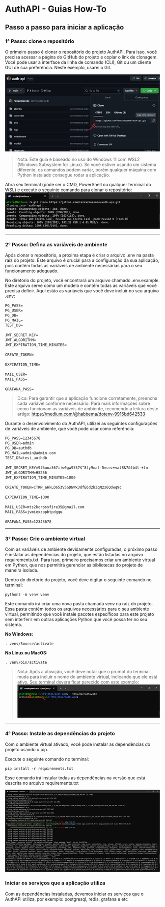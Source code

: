# AuthAPI - Guias How-To

## Passo a passo para iniciar a aplicação

### 1° Passo: clone o repositório
O primeiro passo é clonar o repositório do projeto AuthAPI. Para isso, você precisa acessar a página do GitHub do projeto e copiar o link de clonagem. Você pode usar a interface da linha de comando (CLI), Git ou um cliente GUI de sua preferência. Neste exemplo, usarei o Git.

![ata](img/howto/github.png)

> Nota: Este guia é baseado no uso do Windows 11 com WSL2 (Windows Subsystem for Linux). Se você estiver usando um sistema diferente, os comandos podem variar, porém qualquer máquina com Python instalado consegue rodar a aplicação.

Abra seu terminal (pode ser o CMD, PowerShell ou qualquer terminal do WSL) e execute o seguinte comando para clonar o repositório:
![ata](img/howto/cmd.png)

---

### 2° Passo: Defina as variáveis de ambiente
Após clonar o repositório, a próxima etapa é criar o arquivo .env na pasta raiz do projeto. Este arquivo é crucial para a configuração da sua aplicação, pois contém todas as variáveis de ambiente necessárias para o seu funcionamento adequado.

No diretório do projeto, você encontrará um arquivo chamado .env.example. Este arquivo serve como um modelo e contém todas as variáveis que você precisa definir. Aqui estão as variáveis que você deve incluir no seu arquivo .env:
```
PG_PASS=
PG_USER=
PG_DB=
PG_MAIL=
TEST_DB=

JWT_SECRET_KEY=
JWT_ALGORITHM=
JWT_EXPIRATION_TIME_MINUTES=

CREATE_TOKEN=

EXPIRATION_TIME=

MAIL_USER=
MAIL_PASS=

GRAFANA_PASS=
```

> Dica: Para garantir que a aplicação funcione corretamente, preencha cada variável conforme necessário. Para mais informações sobre como funcionam as variáveis de ambiente, recomendo a leitura deste artigo:
https://medium.com/@habbema/dotenv-9915bd642533

Durante o desenvolvimento do AuthAPI, utilizei as seguintes configurações de variáveis de ambiente, que você pode usar como referência:
```
PG_PASS=12345678
PG_USER=admin
PG_DB=authdb
PG_MAIL=admin@admin.com
TEST_DB=test_authdb

JWT_SECRET_KEY=9l%uoa367i)w0gw9557$^8(y9ma)-5=cez+vat8&7&)b4l-+tn
JWT_ALGORITHM=HS256
JWT_EXPIRATION_TIME_MINUTES=1000

CREATE_TOKEN=CTKN_aHkLO653V5GDNWxJdfE6d2hZqN2z6Qdwq9c

EXPIRATION_TIME=1000

MAIL_USER=mts2kcrossfire35@gmail.com
MAIL_PASS=jvmiexzppbtpdgqu

GRAFANA_PASS=12345678
```

---

### 3° Passo: Crie o ambiente virtual
Com as variáveis de ambiente devidamente configuradas, o próximo passo é instalar as dependências do projeto, que estão listadas no arquivo requirements.txt. Para isso, primeiro precisamos criar um ambiente virtual em Python, que nos permitirá gerenciar as bibliotecas do projeto de maneira isolada.

Dentro do diretório do projeto, você deve digitar o seguinte comando no terminal:
``` 
python3 -m venv venv
```

Este comando irá criar uma nova pasta chamada venv na raiz do projeto. Essa pasta contém todos os arquivos necessários para o seu ambiente virtual, permitindo que você instale pacotes específicos para este projeto sem interferir em outras aplicações Python que você possa ter no seu sistema.

**No Windows:**
```
. venv/Source/activate
```

**No Linux ou MacOS:**
```
. venv/bin/activate
```

> Nota: Após a ativação, você deve notar que o prompt do terminal muda para incluir o nome do ambiente virtual, indicando que ele está ativo. Seu terminal deverá ficar parecido com este exemplo:
![aaa](img/howto/venva.png)

---

### 4° Passo: Instale as dependências do projeto

Com o ambiente virtual ativado, você pode instalar as dependências do projeto usando o pip. 

Execute o seguinte comando no terminal:
```
pip install -r requirements.txt
```

Esse comando irá instalar todas as dependências na versão que está descrita no arquivo requirements.txt

![aa](img/howto/pipins.png)

### Iniciar os serviços que a aplicação utiliza

Com as dependências instaladas, devemos iniciar os serviços que o AuthAPI utiliza, por exemplo: postgresql, redis, grafana e etc

